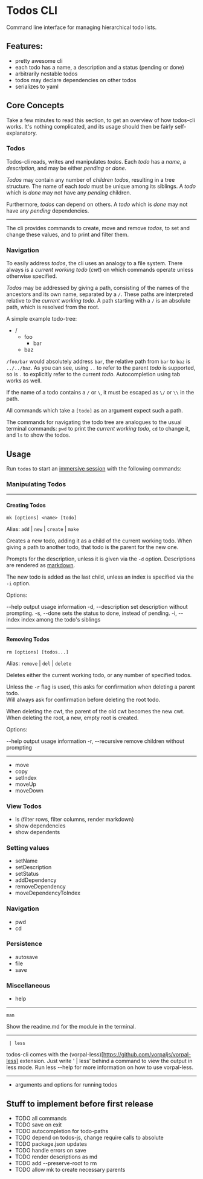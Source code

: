 # Todos CLI #

Command line interface for managing hierarchical todo lists.

## Features: ##
- pretty awesome cli
- each todo has a name, a description and a status (pending or done)
- arbitrarily nestable todos
- todos may declare dependencies on other todos
- serializes to yaml

## Core Concepts ##

Take a few minutes to read this section, to get an overview of how todos-cli works.
It's nothing complicated, and its usage should then be fairly self-explanatory.

### Todos ###

Todos-cli reads, writes and manipulates *todos*.
Each *todo* has a *name*, a *description*, and may be either *pending* or *done*.

*Todos* may contain any number of *children* *todos*, resulting in a tree structure.
The name of each *todo* must be unique among its siblings.
A *todo* which is *done* may not have any *pending* children.

Furthermore, *todos* can depend on others.
A *todo* which is *done* may not have any *pending* dependencies.

- - -

The cli provides commands to create, move and remove *todos*,
to set and change these values, and to print and filter them.

### Navigation ###

To easily address *todos*, the cli uses an analogy to a file system.
There always is a *current working todo* (*cwt*) on which commands operate unless otherwise specified.

*Todos* may be addressed by giving a path, consisting of the names of the ancestors and its own name, separated by a `/`.
These paths are interpreted relative to the *current working todo*.
A path starting with a `/` is an absolute path, which is resolved from the root.

A simple example todo-tree:

- /
  - foo
    - bar
  - baz

`/foo/bar` would absolutely address `bar`, the relative path from `bar` to `baz` is `../../baz`.
As you can see, using `..` to refer to the parent *todo* is supported, so is `.` to explicitly refer to the current *todo*.
Autocompletion using tab works as well.

If the name of a todo contains a `/` or `\`, it must be escaped as `\/` or `\\` in the path.

All commands which take a `[todo]` as an argument expect such a path.

The commands for navigating the todo tree are analogues to the usual terminal commands:
`pwd` to print the *current working todo*, `cd` to change it, and `ls` to show the todos.

## Usage ##

Run `todos` to start an [immersive session](https://github.com/dthree/vorpal#what-is-an-immersive-cli-app) with the following commands:

### Manipulating Todos ###

- - -

#### Creating Todos ####

`mk [options] <name> [todo]`

Alias: `add` | `new` | `create` | `make`

Creates a new todo, adding it as a child of the current working todo.
When giving a path to another todo, that todo is the parent for the new one.

Prompts for the description, unless it is given via the `-d` option.
Descriptions are rendered as [markdown](https://daringfireball.net/projects/markdown/).

The new todo is added as the last child, unless an index is specified via the `-i` option.

Options:

  --help                           output usage information
  -d, --description <description>  set description without prompting.
  -s, --done                       sets the status to done, instead of pending.
  -i, --index <index>              index among the todo's siblings

- - -

#### Removing Todos ####

`rm [options] [todos...]`

Alias: `remove` | `del` | `delete`

Deletes either the current working todo, or any number of specified todos.

Unless the `-r` flag is used, this asks for confirmation when deleting a parent todo.  
Will always ask for confirmation before deleting the root todo.

When deleting the cwt, the parent of the old cwt becomes the new cwt.  
When deleting the root, a new, empty root is created.

Options:

  --help           output usage information
  -r, --recursive  remove children without prompting

- - -

- move
- copy
- setIndex
- moveUp
- moveDown

### View Todos ###
- ls (filter rows, filter columns, render markdown)
- show dependencies
- show dependents

### Setting values ###

- setName
- setDescription
- setStatus
- addDependency
- removeDependency
- moveDependencyToIndex

### Navigation ###

- pwd
- cd

### Persistence ###
- autosave
- file
- save

### Miscellaneous ###
- help

- - -

`man`

Show the readme.md for the module in the terminal.

- - -

` | less`

todos-cli comes with the (vorpal-less)[https://github.com/vorpaljs/vorpal-less] extension.
Just write ' | less' behind a command to view the output in less mode.
Run less --help for more information on how to use vorpal-less.

- - -

- arguments and options for running todos

## Stuff to implement before first release ##

- TODO all commands
- TODO save on exit
- TODO autocompletion for todo-paths
- TODO depend on todos-js, change require calls to absolute
- TODO package.json updates
- TODO handle errors on save
- TODO render descriptions as md
- TODO add --preserve-root to rm
- TODO allow mk to create necessary parents
